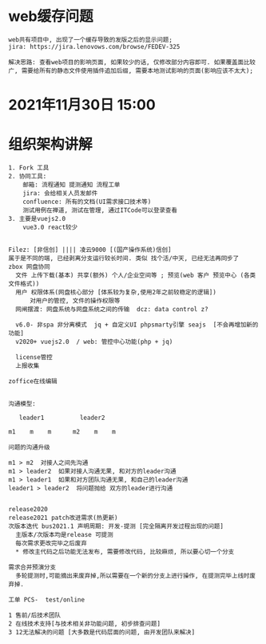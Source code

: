 # web缓存问题
    web共有项目中, 出现了一个缓存导致的发版之后的显示问题;
    jira: https://jira.lenovows.com/browse/FEDEV-325

    解决思路: 查看web项目的影响页面, 如果较少的话, 仅修改部分内容即可. 如果覆盖面比较广, 需要给所有的静态文件使用插件追加后缀, 需要本地测试影响的页面(影响应该不太大);

# 2021年11月30日 15:00

# 组织架构讲解
    1. Fork 工具
    2. 协同工具:
        邮箱: 流程通知 提测通知 流程工单
        jira: 会给相关人员发邮件
        confluence: 所有的文档(UI需求接口技术等)
        测试用例在禅道, 测试在管理, 通过ITCode可以登录查看
    3. 主要是vuejs2.0
        vue3.0 react较少


    Filez: [非信创] |||| 凌云9000 [(国产操作系统)信创]
    属于是不同的端, 已经剥离分支运行较长时间. 类似 找个活/中天, 已经无法再同步了
    zbox 网盘协同
      文件 上传下载(基本) 共享(额外) 个人/企业空间等 ; 预览(web 客户 预览中心 (各类文件格式))
      用户 权限体系(网盘核心部分 [体系较为复杂,使用2年之前较稳定的逻辑])
          对用户的管控, 文件的操作权限等
      网闸摆渡: 网盘系统与网盘系统之间的传输  dcz: data control z?

      v6.0- 非spa 非分离模式  jq + 自定义UI phpsmarty引擎 seajs  [不会再增加新的功能]
      v2020+ vuejs2.0  / web: 管控中心功能(php + jq)

      license管控
      上报收集

    zoffice在线编辑


    沟通模型:

       leader1          leader2

    m1    m    m      m2    m    m

    问题的沟通升级

    m1 > m2  对接人之间先沟通
    m1 > leader2  如果对接人沟通无果, 和对方的leader沟通
    m1 > leader1  如果和对方团队沟通无果, 和自己的leader沟通
    leader1 > leader2  将问题抛给 双方的leader进行沟通


    release2020
    release2021 patch改进需求(热更新)
    次版本迭代 bus2021.1 声明周期: 开发-提测 [完全隔离开发过程出现的问题]
      主版本/次版本均是release 可提测
      每次需求更改完毕之后废弃
      * 修改主代码之后功能无法发布, 需要修改代码, 比较麻烦, 所以要心切一个分支

    需求合并预演分支
      多轮提测时,可能摘出来废弃掉,所以需要在一个新的分支上进行操作, 在提测完毕上线时废弃掉.

    工单 PCS-  test/online

    1 售前/后技术团队
    2 在线技术支持[与技术相关非功能问题, 初步排查问题]
    3 12无法解决的问题 [大多数是代码层面的问题, 由开发团队来解决]
